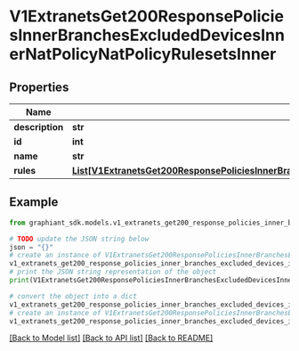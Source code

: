 # V1ExtranetsGet200ResponsePoliciesInnerBranchesExcludedDevicesInnerNatPolicyNatPolicyRulesetsInner


## Properties

Name | Type | Description | Notes
------------ | ------------- | ------------- | -------------
**description** | **str** |  | [optional] 
**id** | **int** |  | [optional] 
**name** | **str** |  | [optional] 
**rules** | [**List[V1ExtranetsGet200ResponsePoliciesInnerBranchesExcludedDevicesInnerNatPolicyNatPolicyRulesetsInnerRulesInner]**](V1ExtranetsGet200ResponsePoliciesInnerBranchesExcludedDevicesInnerNatPolicyNatPolicyRulesetsInnerRulesInner.md) |  | [optional] 

## Example

```python
from graphiant_sdk.models.v1_extranets_get200_response_policies_inner_branches_excluded_devices_inner_nat_policy_nat_policy_rulesets_inner import V1ExtranetsGet200ResponsePoliciesInnerBranchesExcludedDevicesInnerNatPolicyNatPolicyRulesetsInner

# TODO update the JSON string below
json = "{}"
# create an instance of V1ExtranetsGet200ResponsePoliciesInnerBranchesExcludedDevicesInnerNatPolicyNatPolicyRulesetsInner from a JSON string
v1_extranets_get200_response_policies_inner_branches_excluded_devices_inner_nat_policy_nat_policy_rulesets_inner_instance = V1ExtranetsGet200ResponsePoliciesInnerBranchesExcludedDevicesInnerNatPolicyNatPolicyRulesetsInner.from_json(json)
# print the JSON string representation of the object
print(V1ExtranetsGet200ResponsePoliciesInnerBranchesExcludedDevicesInnerNatPolicyNatPolicyRulesetsInner.to_json())

# convert the object into a dict
v1_extranets_get200_response_policies_inner_branches_excluded_devices_inner_nat_policy_nat_policy_rulesets_inner_dict = v1_extranets_get200_response_policies_inner_branches_excluded_devices_inner_nat_policy_nat_policy_rulesets_inner_instance.to_dict()
# create an instance of V1ExtranetsGet200ResponsePoliciesInnerBranchesExcludedDevicesInnerNatPolicyNatPolicyRulesetsInner from a dict
v1_extranets_get200_response_policies_inner_branches_excluded_devices_inner_nat_policy_nat_policy_rulesets_inner_from_dict = V1ExtranetsGet200ResponsePoliciesInnerBranchesExcludedDevicesInnerNatPolicyNatPolicyRulesetsInner.from_dict(v1_extranets_get200_response_policies_inner_branches_excluded_devices_inner_nat_policy_nat_policy_rulesets_inner_dict)
```
[[Back to Model list]](../README.md#documentation-for-models) [[Back to API list]](../README.md#documentation-for-api-endpoints) [[Back to README]](../README.md)


